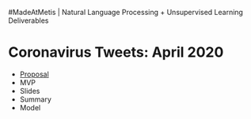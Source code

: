 #MadeAtMetis | Natural Language Processing + Unsupervised Learning Deliverables

# Coronavirus Tweets: April 2020


* [Proposal](https://github.com/slp22/nlp-project/blob/main/nlp-coronovirus-tweets-proposal.md)
* MVP
* Slides
* Summary
* Model

